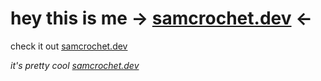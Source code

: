 # hey this is me -> [samcrochet.dev](https://samcrochet.dev/) <-
check it out [samcrochet.dev](https://samcrochet.dev/)

_it's pretty cool [samcrochet.dev](https://samcrochet.dev/)_
